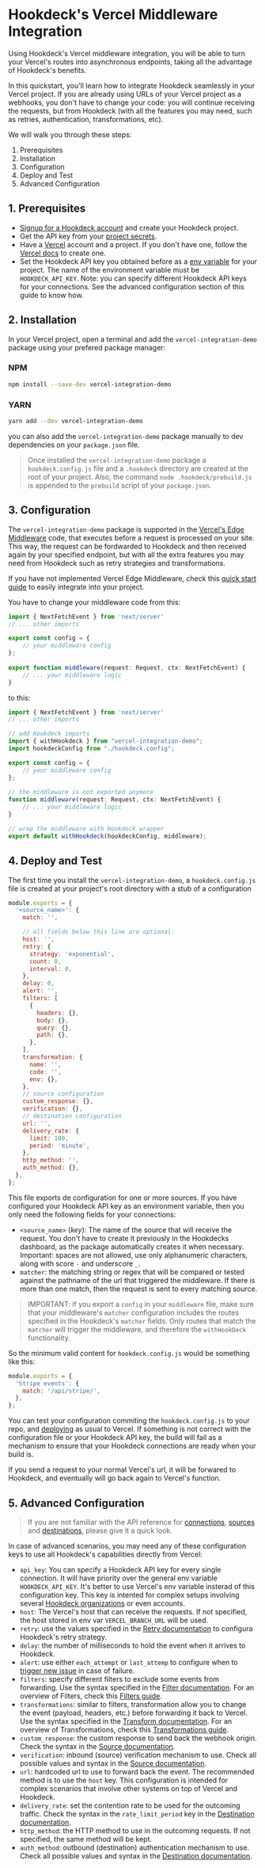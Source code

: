 # Hookdeck's Vercel Middleware Integration

Using Hookdeck's Vercel middleware integration, you will be able to turn your Vercel's routes into asynchronous endpoints, taking all the advantage of Hookdeck's benefits.

In this quickstart, you'll learn how to integrate Hookdeck seamlessly in your Vercel project. If you are already using URLs of your Vercel project as a webhooks, you don't have to change your code: you will continue receiving the requests, but from Hookdeck (with all the features you may need, such as retries, authentication, transformations, etc).

We will walk you through these steps:

1. Prerequisites
2. Installation
3. Configuration
4. Deploy and Test
5. Advanced Configuration

## 1. Prerequisites

  - [Signup for a Hookdeck account](https://dashboard.hookdeck.com/signup) and create your Hookdeck project.
  - Get the API key from your [project secrets](https://dashboard.hookdeck.com/settings/project/secrets).
  - Have a [Vercel](https://vercel.com/) account and a project. If you don't have one, follow the [Vercel docs](https://vercel.com/docs) to create one.
  - Set the Hookdeck API key you obtained before as a [env variable](https://vercel.com/docs/projects/environment-variables)
for your project. The name of the environment variable must be `HOOKDECK_API_KEY`. Note: you can specify different Hookdeck API keys for your connections. See the advanced configuration section of this guide to know how.


## 2. Installation

In your Vercel project, open a terminal and add the `vercel-integration-demo` package using your prefered package manager:

### NPM

```bash
npm install --save-dev vercel-integration-demo
```

### YARN

```bash
yarn add --dev vercel-integration-demo
```

you can also add the `vercel-integration-demo` package manually to dev dependencies on your `package.json` file.

> Once installed the `vercel-integration-demo` package a `hookdeck.config.js` file and a `.hookdeck` directory are created at the root of your project. Also, the command `node .hookdeck/prebuild.js` is appended to the `prebuild` script of your `package.json`.


## 3. Configuration

The `vercel-integration-demo` package is supported in the [Vercel's Edge
Middleware](https://vercel.com/docs/functions/edge-middleware) code, that executes before a request is processed on your site. This way, the request can be fordwarded to Hookdeck and then received again by your specified endpoint, but with all the extra features you may need from Hookdeck such as retry strategies and transformations.

If you have not implemented Vercel Edge Middleware, check this [quick start
guide](https://vercel.com/docs/functions/edge-middleware) to easily integrate into your project.


You have to change your middleware code from this:

```typescript
import { NextFetchEvent } from 'next/server'
// ... other imports

export const config = {
    // your middleware config
};
 
export function middleware(request: Request, ctx: NextFetchEvent) {
    // ... your middleware logic
}
```

to this:

```typescript
import { NextFetchEvent } from 'next/server'
// ... other imports

// add Hookdeck imports
import { withHookdeck } from "vercel-integration-demo";
import hookdeckConfig from "./hookdeck.config";

export const config = {
    // your middleware config
};
 
// the middleware is not exported anymore
function middleware(request: Request, ctx: NextFetchEvent) {
    // ... your middleware logic
}

// wrap the middleware with Hookdeck wrapper
export default withHookdeck(hookdeckConfig, middleware);
```


## 4. Deploy and Test

The first time you install the `vercel-integration-demo`, a `hookdeck.config.js` file is created at your project's root directory with a stub of a configuration

```javascript
module.exports = {
  '<source_name>': {
    match: '',

    // all fields below this line are optional:
    host: '',
    retry: {
      strategy: 'exponential',
      count: 0,
      interval: 0,
    },
    delay: 0,
    alert: '',
    filters: [
      {
        headers: {},
        body: {},
        query: {},
        path: {},
      },
    ],
    transformation: {
      name: '',
      code: '',
      env: {},
    },
    // source configuration
    custom_response: {},
    verification: {},
    // destination configuration
    url: '',
    delivery_rate: {
      limit: 100,
      period: 'minute',
    },
    http_method: '',
    auth_method: {},
  },
};
```

This file exports de configuration for one or more sources. If you have configured your Hookdeck API key as an environment variable, then you only need the following fields for your connections:

- `<source_name>` (*key*): The name of the source that will receive the request. You don't have to create it previously in the Hookdecks dashboard, as the package automatically creates it when necessary. Important: spaces are not allowed, use only alphanumeric characters, along with score `-` and underscore `_`.
- `matcher`: the matching string or regex that will be compared or tested against the pathname of the url that triggered the middleware. If there is more than one match, then the request is sent to every matching source.

> IMPORTANT: if you export a `config` in your `middleware` file, make sure that your middleware's `matcher` configuration includes the routes specified in the Hookdeck's `matcher` fields. Only routes that match the `matcher` will trigger the middleware, and therefore the `withHookDeck` functionality.

So the minimum valid content for `hookdeck.config.js` would be something like this:

```javascript
module.exports = {
  'Stripe events': {
    match: '/api/stripe/',
  },
};
```

You can test your configuration commiting the `hookdeck.config.js` to your repo, and [deploying](https://vercel.com/docs/deployments/overview) as usual to Vercel. If something is not correct with the configuration file or your Hookdeck API key, the build will fail as a mechanism to ensure that your Hookdeck connections are ready when your build is.

If you send a request to your normal Vercel's url, it will be forwared to Hookdeck, and eventually will go back again to Vercel's function.


## 5. Advanced Configuration

> If you are not familiar with the API reference for [connections](https://hookdeck.com/docs/api#connections), [sources](https://hookdeck.com/docs/api#sources) and [destinations](https://hookdeck.com/docs/api#sources), please give it a quick look.

In case of advanced scenarios, you may need any of these configuration keys to use all Hookdeck's capabilities directly from Vercel:

- `api_key`: You can specify a Hookdeck API key for every single connection. It will have priority over the general env variable `HOOKDECK_API_KEY`. It's better to use Vercel's env variable insterad of this configuration key. This key is intented for complex setups involving several [Hookdeck organizations](https://hookdeck.com/docs/organizations) or even accounts.
- `host`: The Vercel's host that can receive the requests. If not specified, the host stored in env var `VERCEL_BRANCH_URL` will be used.
- `retry`: use the values specified in the [Retry documentation](https://hookdeck.com/docs/api#retry) to configura Hookdeck's retry strategy.
- `delay`: the number of milliseconds to hold the event when it arrives to Hookdeck.
- `alert`: use either `each_attempt` or `last_attemp` to configure when to [trigger new issue](https://hookdeck.com/docs/issue-triggers) in case of failure.
- `filters`: specify different filters to exclude some events from forwarding. Use the syntax specified in the [Filter documentation](https://hookdeck.com/docs/api#filter). For an overview of Filters, check this [Filters guide](https://hookdeck.com/docs/filters).
- `transformations`: similar to filters, transformation allow you to change the event (payload, headers, etc.) before forwarding it back to Vercel. Use the syntax specified in the [Transform documentation](https://hookdeck.com/docs/api#transform). For an overview of Transformations, check this [Transformations guide](https://hookdeck.com/docs/transformations).
- `custom_response`: the custom response to send back the webhook origin. Check the syntax in the [Source documentation](https://hookdeck.com/docs/api#source-object).
- `verification`: inbound (source) verification mechanism to use. Check all possible values and syntax in the [Source documentation](https://hookdeck.com/docs/api#source-object).
- `url`: hardcoded url to use to forward back the event. The recommended method is to use the `host` key. This configuration is intended for complex scenarios that involve other systems on top of Vercel and Hookdeck.
- `delivery_rate`: set the contention rate to be used for the outcoming traffic. Check the syntax in the `rate_limit_period` key in the [Destination documentation](https://hookdeck.com/docs/api#destination-object).
- `http_method`: the HTTP method to use in the outcoming requests. If not specified, the same method will be kept.
- `auth_method`: outbound (destination) authentication mechanism to use. Check all possible values and syntax in the [Destination documentation](https://hookdeck.com/docs/api#destination-object).
